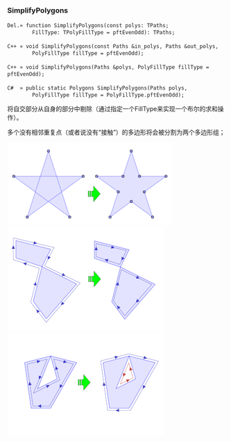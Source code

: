 ### **SimplifyPolygons**

```
Del.» function SimplifyPolygons(const polys: TPaths; 
        FillType: TPolyFillType = pftEvenOdd): TPaths;

C++ » void SimplifyPolygons(const Paths &in_polys, Paths &out_polys, 
        PolyFillType fillType = pftEvenOdd);

C++ » void SimplifyPolygons(Paths &polys, PolyFillType fillType = pftEvenOdd);

C#  » public static Polygons SimplifyPolygons(Paths polys, 
        PolyFillType fillType = PolyFillType.pftEvenOdd);
```

将自交部分从自身的部分中剔除（通过指定一个FillType来实现一个布尔的求和操作）。

多个没有相邻重复点（或者说没有“接触”）的多边形将会被分割为两个多边形组；

![](simplify.png)
![](simplify2.png)
![](simplify3.png)